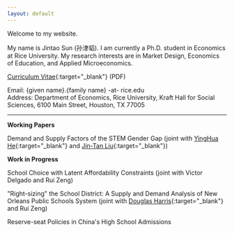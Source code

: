 ```yaml
---
layout: default
---
```


Welcome to my website.

My name is Jintao Sun (孙津韬). I am currently a Ph.D. student in Economics at Rice University. My research interests are in Market Design, Economics of Education, and Applied Microeconomics.

[Curriculum Vitae](https://www.dropbox.com/s/rzwt1c8cn13x0da/sunjintao_cv.pdf?dl=0/){:target="_blank"} (PDF)

Email: {given name}.{family name} -at- rice.edu \
Address: Department of Economics, Rice University, Kraft Hall for Social Sciences, 6100 Main Street, Houston, TX 77005

* * *

**Working Papers**

Demand and Supply Factors of the STEM Gender Gap (joint with [YingHua He](https://sites.google.com/site/yinghuahe/){:target="_blank"} and [Jin-Tan Liu](https://homepage.ntu.edu.tw/~liujt/){:target="_blank"})

**Work in Progress**

School Choice with Latent Affordability Constraints (joint with Victor Delgado and Rui Zeng)

"Right-sizing" the School District: A Supply and Demand Analysis of New Orleans Public Schools System (joint with [Douglas Harris](https://www.douglasnharris.com/){:target="_blank"} and Rui Zeng)

Reserve-seat Policies in China's High School Admissions
